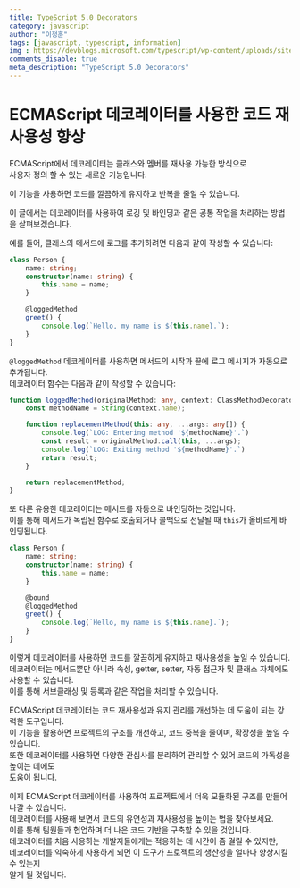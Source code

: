 ```yaml
---
title: TypeScript 5.0 Decorators
category: javascript
author: "이정훈"
tags: [javascript, typescript, information]
img : https://devblogs.microsoft.com/typescript/wp-content/uploads/sites/11/2023/03/5-0-feature-image-square-bounds-1.png
comments_disable: true
meta_description: "TypeScript 5.0 Decorators"
---
```


# ECMAScript 데코레이터를 사용한 코드 재사용성 향상

ECMAScript에서 데코레이터는 클래스와 멤버를 재사용 가능한 방식으로  
사용자 정의 할 수 있는 새로운 기능입니다. 

이 기능을 사용하면 코드를 깔끔하게 유지하고 반복을 줄일 수 있습니다. 

이 글에서는 데코레이터를 사용하여 로깅 및 바인딩과 같은 공통 작업을 처리하는 방법을 살펴보겠습니다.

예를 들어, 클래스의 메서드에 로그를 추가하려면 다음과 같이 작성할 수 있습니다:

```typescript
class Person {
    name: string;
    constructor(name: string) {
        this.name = name;
    }

    @loggedMethod
    greet() {
        console.log(`Hello, my name is ${this.name}.`);
    }
}
```

`@loggedMethod` 데코레이터를 사용하면 메서드의 시작과 끝에 로그 메시지가 자동으로 추가됩니다.  
데코레이터 함수는 다음과 같이 작성할 수 있습니다:

```typescript
function loggedMethod(originalMethod: any, context: ClassMethodDecoratorContext) {
    const methodName = String(context.name);

    function replacementMethod(this: any, ...args: any[]) {
        console.log(`LOG: Entering method '${methodName}'.`)
        const result = originalMethod.call(this, ...args);
        console.log(`LOG: Exiting method '${methodName}'.`)
        return result;
    }

    return replacementMethod;
}
```

또 다른 유용한 데코레이터는 메서드를 자동으로 바인딩하는 것입니다.  
이를 통해 메서드가 독립된 함수로 호출되거나 콜백으로 전달될 때 `this`가 올바르게 바인딩됩니다.

```typescript
class Person {
    name: string;
    constructor(name: string) {
        this.name = name;
    }

    @bound
    @loggedMethod
    greet() {
        console.log(`Hello, my name is ${this.name}.`);
    }
}
```

이렇게 데코레이터를 사용하면 코드를 깔끔하게 유지하고 재사용성을 높일 수 있습니다.  
데코레이터는 메서드뿐만 아니라 속성, getter, setter, 자동 접근자 및 클래스 자체에도 사용할 수 있습니다.  
이를 통해 서브클래싱 및 등록과 같은 작업을 처리할 수 있습니다. 

ECMAScript 데코레이터는 코드 재사용성과 유지 관리를 개선하는 데 도움이 되는 강력한 도구입니다.  
이 기능을 활용하면 프로젝트의 구조를 개선하고, 코드 중복을 줄이며, 확장성을 높일 수 있습니다.  
또한 데코레이터를 사용하면 다양한 관심사를 분리하여 관리할 수 있어 코드의 가독성을 높이는 데에도  
도움이 됩니다.


이제 ECMAScript 데코레이터를 사용하여 프로젝트에서 더욱 모듈화된 구조를 만들어 나갈 수 있습니다.  
데코레이터를 사용해 보면서 코드의 유연성과 재사용성을 높이는 법을 찾아보세요.  
이를 통해 팀원들과 협업하며 더 나은 코드 기반을 구축할 수 있을 것입니다.  
데코레이터를 처음 사용하는 개발자들에게는 적응하는 데 시간이 좀 걸릴 수 있지만,  
데코레이터를 익숙하게 사용하게 되면 이 도구가 프로젝트의 생산성을 얼마나 향상시킬 수 있는지   
알게 될 것입니다.